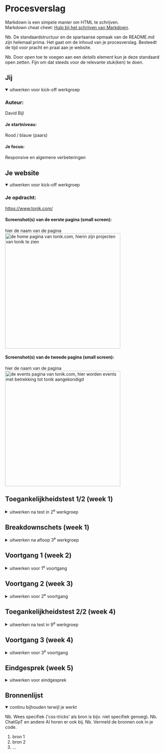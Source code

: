 # Procesverslag
Markdown is een simpele manier om HTML te schrijven.  
Markdown cheat cheet: [Hulp bij het schrijven van Markdown](https://github.com/adam-p/markdown-here/wiki/Markdown-Cheatsheet).

Nb. De standaardstructuur en de spartaanse opmaak van de README.md zijn helemaal prima. Het gaat om de inhoud van je procesverslag. Besteedt de tijd voor pracht en praal aan je website.

Nb. Door *open* toe te voegen aan een *details* element kun je deze standaard open zetten. Fijn om dat steeds voor de relevante stuk(ken) te doen.


## Jij

<details open>
  <summary>uitwerken voor kick-off werkgroep</summary>

  ### Auteur:
  David Bijl

  #### Je startniveau:
  Rood / blauw (paars)

  #### Je focus:
  Responsive en algemene verbeteringen
 
</details>



## Je website

<details open>
  <summary>uitwerken voor kick-off werkgroep</summary>

  ### Je opdracht:
  https://www.tonik.com/

  #### Screenshot(s) van de eerste pagina (small screen): 
  hier de naam van de pagina  
  <img src="readme-images/homepagetonik.png" width="375px" alt="de home pagina van tonik.com, hierin zijn projecten van tonik te zien">

  #### Screenshot(s) van de tweede pagina (small screen):
  hier de naam van de pagina  
  <img src="readme-images/eventspagetonik.png" width="375px" alt="de events pagina van tonik.com, hier worden events met betrekking tot tonik aangekondigd">
 
</details>

## Toegankelijkheidstest 1/2 (week 1)

<details>
  <summary>uitwerken na test in 2<sup>e</sup> werkgroep</summary>

  ### Bevindingen
De inhoud op de pagina in orde is
Globale code is in orde
Toetsenbordinterface is in orde
Gebruikers kunnen wat moeite hebben met (mobile)scrollen omdat de pagina zo vol staat met klikbare items, het is niet storend slecht maar er is ruimte voor verbetering.
Geen samantisch H element gebruik, er werden nauwelijks H elementen gebruikt.
Geen lists in de navigatie.
Geen/nauwelijks gebruik van alt-tekst.
Video en audio was niet echt van toepassing bij Tonik
Links waren tot op zekere hoogte enigszins herkenbaar. Knopelementen werden vervangen door a-elementen.
Geen donkere modus
Video's waren niet pauzeerbaar

</details>


## Breakdownschets (week 1)

<details>
  <summary>uitwerken na afloop 3<sup>e</sup> werkgroep</summary>

  ### de hele pagina: 
  <img src="readme-images/breakdownpagina1.jpg" width="375px" alt="breakdown van de hele pagina">

  ### dynamisch deel (bijv menu): 
  <img src="readme-images/dummy-plaatje.jpg" width="375px" alt="breakdown van een dynamisch deel">

  ### wellicht nog een dynamisch deel (bijv filter): 
  <img src="readme-images/dummy-plaatje.jpg" width="375px" alt="breakdown van nog een dynamisch deel">

</details>





## Voortgang 1 (week 2)

<details>
  <summary>uitwerken voor 1<sup>e</sup> voortgang</summary>

  ### Stand van zaken
  hier dit ging goed & dit was lastig (neem ook screenshots op van delen van je website en code)


  ### Agenda voor meeting
  samen met je groepje opstellen

  | student 1      | student 2          | student 3    | student 4        |
  | ---            | ---                | ---          | ---              |
  | dit bespreken  | en dit             | en ik dit    | en dan ik dat    |
  | en dat ook nog | dit als er tijd is | nog een punt | dit wil ik zeker |
  | ...            | ...                | ...          | ...              |


  ### Verslag van meeting
  hier na afloop snel de uitkomsten van de meeting vastleggen

  - Ik heb geleerd dat elke section moet voldoen aan een h element
  - Ik heb geleerd hoe ik summary en detail elementen kan gebruiken
  - Ik heb geleerd dat ik veel meer gebruik kan maken van unordered lists
  - Ik heb geleerd wat een marquee element is
  - Ik snap nu beter hoe ik igewikkelde sections moet indelen
  - Ik heb kleine foutjes uit mijn code weten te halen 

</details>





## Voortgang 2 (week 3)

<details>
  <summary>uitwerken voor 2<sup>e</sup> voortgang</summary>

  ### Stand van zaken
Ik heb wat vooruitgang geboekt met betrekking tot de css van mijn website. Ik ben erin geslaagd om de verschillende lettertypen die in mijn website worden gebruikt in te stellen. Ik heb de afbeeldingen/video's gevonden die ik nodig heb via de element inspector. Ik heb de wijzigingen doorgevoerd die ik in de html moest aanbrengen sinds de controle van vorige week. Ik heb de benodigde hoeveelheid .css-documenten opgezet en ben langzaam bezig met het stylen van de eerste secties.

De eerste vraag die ik heb heeft te maken met de sectie met de logo's die eindeloos voorbij scrollen. Ik heb problemen met de scroller die zichzelf reset na een korte tijd scrollen. Hoe kan ik ervoor zorgen dat hij eindeloos door loopt.

Ten tweede liep ik tegen een probleem aan met het wijzigen van de volgorde waarin items worden weergegeven. Het attribuut order -1 werkte niet voor mij.

Ook had ik een vraagje over of mijn oplossing voor een niet scrollbare pagina een goede oplossing was.



  ### Agenda voor meeting
  samen met je groepje opstellen

  | student 1      | student 2          | student 3    | student 4        |
  | ---            | ---                | ---          | ---              |
  |De eerste vraag die ik heb heeft te maken met de sectie met de logo's die eindeloos voorbij scrollen. Ik heb problemen met de scroller die zichzelf reset na een korte tijd scrollen. Hoe kan ik ervoor zorgen dat hij eindeloos door loopt.
  Ten tweede liep ik tegen een probleem aan met het wijzigen van de volgorde waarin items worden weergegeven. Het attribuut order -1 werkte niet voor mij.|vraag 1: Ik wil graag bespreken hoe je een carasoul moet maken
  
  vraag 2: en hoe ik mijn video op groot scherm 100% kan krijgen. |vraag: -- Kan je makkelijk een gradient overlay boven een image plaatsen? |Nav laten animeren |
  | | | | |
  | | | | |


  ### Verslag van meeting
  hier na afloop snel de uitkomsten van de meeting vastleggen

  - punt 1
  - punt 2
  - nog een punt
- ...

</details>





## Toegankelijkheidstest 2/2 (week 4)

<details>
  <summary>uitwerken na test in 9<sup>e</sup> werkgroep</summary>

  ### Bevindingen
  Lijst met je bevindingen die in de test naar voren kwamen (geef ook aan wat er verbeterd is):

</details>





## Voortgang 3 (week 4)

<details>
  <summary>uitwerken voor 3<sup>e</sup> voortgang</summary>

  ### Stand van zaken
  hier dit ging goed & dit was lastig (neem ook screenshots op van delen van je website en code)


  ### Agenda voor meeting
  samen met je groepje opstellen

  | student 1      | student 2          | student 3    | student 4        |
  | ---            | ---                | ---          | ---              |
  | dit bespreken  | en dit             | en ik dit    | en dan ik dat    |
  | en dat ook nog | dit als er tijd is | nog een punt | dit wil ik zeker |
  | ...            | ...                | ...          | ...              |


  ### Verslag van meeting
  hier na afloop snel de uitkomsten van de meeting vastleggen

  - punt 1
  - punt 2
  - nog een punt
  - ...

</details>





## Eindgesprek (week 5)

<details>
  <summary>uitwerken voor eindgesprek</summary>

  ### Je uitkomst - karakteristiek screenshots:
  <img src="readme-images/dummy-plaatje.jpg" width="375px" alt="uitomst opdracht 1">


  ### Dit ging goed/Heb ik geleerd: 
  Korte omschrijving met plaatjes

  <img src="readme-images/dummy-plaatje.jpg" width="375px" alt="top">


  ### Dit was lastig/Is niet gelukt:
  Korte omschrijving met plaatjes

  <img src="readme-images/dummy-plaatje.jpg" width="375px" alt="bummer">
</details>





## Bronnenlijst

<details open>
  <summary>continu bijhouden terwijl je werkt</summary>

  Nb. Wees specifiek ('css-tricks' als bron is bijv. niet specifiek genoeg). 
  Nb. ChatGpT en andere AI horen er ook bij.
  Nb. Vermeld de bronnen ook in je code.

  1. bron 1
  2. bron 2
  3. ...

</details>